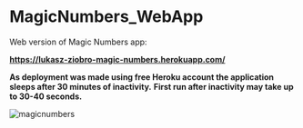 # MagicNumbers_WebApp
Web version of Magic Numbers app:

  **https://lukasz-ziobro-magic-numbers.herokuapp.com/**


**As deployment was made using free Heroku account the application sleeps after 30 minutes of inactivity.**
**First run after inactivity may take up to 30-40 seconds.**

![magicnumbers](https://user-images.githubusercontent.com/28845463/45648513-14812180-bac9-11e8-80b9-2a5881d452fc.jpg)
